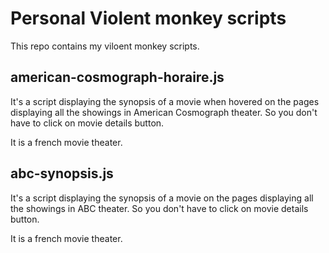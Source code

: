 # Personal Violent monkey scripts
This repo contains my viloent monkey scripts.

## american-cosmograph-horaire.js
It's a script displaying the synopsis of a movie when hovered on the pages displaying all the showings in American Cosmograph theater. So you don't have to click on movie details button. 

It is a french movie theater.

## abc-synopsis.js
It's a script displaying the synopsis of a movie on the pages displaying all the showings in ABC theater. So you don't have to click on movie details button. 

It is a french movie theater.
